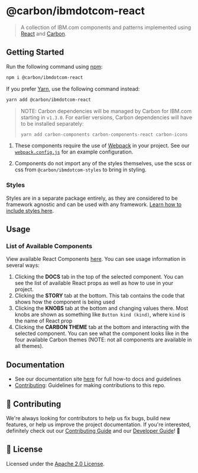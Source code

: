 # @carbon/ibmdotcom-react

> A collection of IBM.com components and patterns implemented using
> [React](https://reactjs.org/) and
> [Carbon](https://www.carbondesignsystem.com/).

## Getting Started

Run the following command using [npm](https://www.npmjs.com/):

```bash
npm i @carbon/ibmdotcom-react
```

If you prefer [Yarn](https://yarnpkg.com/en/), use the following command
instead:

```bash
yarn add @carbon/ibmdotcom-react
```

> NOTE: Carbon dependencies will be managed by Carbon for IBM.com starting in
> `v1.3.0`. For earlier versions, Carbon dependencies will have to be installed
> separately:
>
> ```bash
> yarn add carbon-components carbon-components-react carbon-icons
> ```

1. These components require the use of [Webpack](https://webpack.js.org/) in
   your project. See our
   [`webpack.config.js`](https://github.com/carbon-design-system/carbon-for-ibm-dotcom/blob/main/packages/react/.storybook/webpack.config.js)
   for an example configuration.

2. Components do not import any of the styles themselves, use the scss or css
   from `@carbon/ibmdotcom-styles` to bring in styling.

### Styles

Styles are in a separate package entirely, as they are considered to be
framework agnostic and can be used with any framework.
[Learn how to include styles here](https://github.com/carbon-design-system/carbon-for-ibm-dotcom/blob/main/packages/styles/README.md).

## Usage

### List of Available Components

View available React Components
[here](https://www.ibm.com/standards/carbon/react). You can see usage
information in several ways:

1. Clicking the **DOCS** tab in the top of the selected component. You can see
   the list of available React props as well as how to use in your project.
2. Clicking the **STORY** tab at the bottom. This tab contains the code that
   shows how the component is being used
3. Clicking the **KNOBS** tab at the bottom and changing values there. Most
   knobs are shown as something like `Button kind (kind)`, where `kind` is the
   name of React prop
4. Clicking the **CARBON THEME** tab at the bottom and interacting with the
   selected component. You can see what the component looks like in the four
   available Carbon themes (NOTE: not all components are available in all
   themes).

## Documentation

- See our documentation site [here](https://carbon-for-ibm-dotcom.mybluemix.net)
  for full how-to docs and guidelines
- [Contributing](https://github.com/carbon-design-system/carbon-for-ibm-dotcom/blob/main/.github/CONTRIBUTING.md):
  Guidelines for making contributions to this repo.

## 🙌 Contributing

We're always looking for contributors to help us fix bugs, build new features,
or help us improve the project documentation. If you're interested, definitely
check out our
[Contributing Guide](https://github.com/carbon-design-system/carbon-for-ibm-dotcom/blob/main/.github/CONTRIBUTING.md)
and our
[Developer Guide](https://github.com/carbon-design-system/carbon-for-ibm-dotcom/blob/main/docs/developing.md)!
👀

## 📝 License

Licensed under the
[Apache 2.0 License](https://github.com/carbon-design-system/carbon-for-ibm-dotcom/blob/main/LICENSE).
